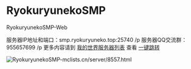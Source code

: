 # RyokuryunekoSMP
RyokuryunekoSMP-Web

服务器IP地址和端口：smp.ryokuryuneko.top:25740 /p
服务器QQ交流群：955657699 /p
更多内容请到 [我的世界服务器列表](https://mclists.cn/) 查看 [一键跳转](https://mclists.cn/server/8557.html)  

![RyokuryunekoSMP-mclists.cn/server/8557.html](https://tietu.mclists.cn/banner/purple/8557/1.jpg)
